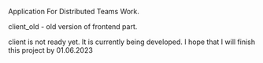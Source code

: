 Application For Distributed Teams Work.

  client_old - old version of frontend part. 
  
  client is not ready yet. It is currently being developed. I hope that I will finish this project by 01.06.2023

